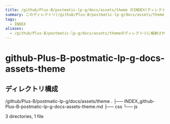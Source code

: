 ```yaml
---
title: /github/Plus-B/postmatic-lp-g/docs/assets/theme のINDEX(ディレクトリ概要)
summary: このディレクトリ(/github/Plus-B/postmatic-lp-g/docs/assets/theme)は[TODO:XXXX(このディレクトリに保存するファイルの説明を書く)]を格納する場所です。
tags:
  - INDEX
aliases:
  - /github/Plus-B/postmatic-lp-g/docs/assets/themeのディレクトリに格納されている資料について(INDEX:索引)
---
```


# github-Plus-B-postmatic-lp-g-docs-assets-theme

## ディレクトリ構成

/github/Plus-B/postmatic-lp-g/docs/assets/theme
.
├── INDEX_github-Plus-B-postmatic-lp-g-docs-assets-theme.md
├── css
└── js

3 directories, 1 file


